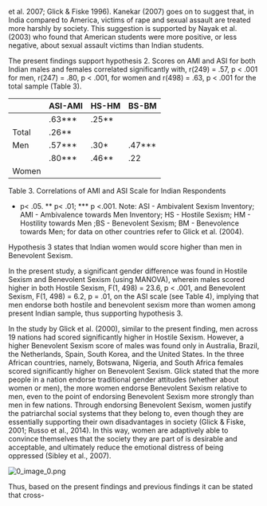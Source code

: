et al. 2007; Glick & Fiske 1996). Kanekar (2007) goes on to suggest that, in India compared to America, victims of rape and sexual assault are treated more harshly by society. This suggestion is supported by Nayak et al. (2003) who found that American students were more positive, or less negative, about sexual assault victims than Indian students.

The present findings support hypothesis 2. Scores on AMI and ASI for both Indian males and females correlated significantly with, r(249) = .57, p < .001 for men, r(247) = .80, p < .001, for women and r(498) = .63, p < .001 for the total sample (Table 3).

|       | ASI-AMI   | HS-HM   | BS-BM   |
|-------|-----------|---------|---------|
|       | .63***    | .25**   |         |
| Total | .26**     |         |         |
| Men   | .57***    | .30*    | .47***  |
|       | .80***    | .46**   | .22     |
| Women |           |         |         |

Table 3. Correlations of AMI and ASI Scale for Indian Respondents
* p< .05. ** p< .01; *** p <.001. Note: ASI - Ambivalent Sexism Inventory; AMI - Ambivalence towards Men Inventory; HS - Hostile Sexism; HM - Hostility towards Men ;BS - Benevolent Sexism; BM -
Benevolence towards Men; for data on other countries refer to Glick et al. (2004).

Hypothesis 3 states that Indian women would score higher than men in Benevolent Sexism.

In the present study, a significant gender difference was found in Hostile Sexism and Benevolent Sexism (using MANOVA), wherein males scored higher in both Hostile Sexism, F(1, 498) = 23.6, p < .001, and Benevolent Sexism, F(1, 498) = 6.2, p = .01, on the ASI scale
(see Table 4), implying that men endorse both hostile and benevolent sexism more than women among present Indian sample, thus supporting hypothesis 3.

In the study by Glick et al. (2000), similar to the present finding, men across 19 nations had scored significantly higher in Hostile Sexism. However, a higher Benevolent Sexism score of males was found only in Australia, Brazil, the Netherlands, Spain, South Korea, and the United States. In the three African countries, namely, Botswana, Nigeria, and South Africa females scored significantly higher on Benevolent Sexism. Glick stated that the more people in a nation endorse traditional gender attitudes (whether about women or men), the more women endorse Benevolent Sexism relative to men, even to the point of endorsing Benevolent Sexism more strongly than men in few nations. Through endorsing Benevolent Sexism, women justify the patriarchal social systems that they belong to, even though they are essentially supporting their own disadvantages in society (Glick & Fiske, 2001; Russo et al.,
2014). In this way, women are adaptively able to convince themselves that the society they are part of is desirable and acceptable, and ultimately reduce the emotional distress of being oppressed (Sibley et al., 2007).

![0_image_0.png](0_image_0.png)

Thus, based on the present findings and previous findings it can be stated that cross-